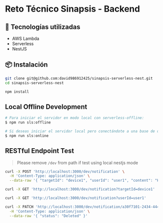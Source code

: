 # Reto Técnico Sinapsis - Backend

## 🚀 Tecnologías utilizadas

- AWS Lambda
- Serverless
- NestJS

## 📦 Instalación

```bash
git clone git@github.com:david986912425/sinapsis-serverless-nest.git
cd sinapsis-serverless-nest

npm install
```

## Local Offline Development

```bash
# Para iniciar el servidor en modo local con serverless-offline:
$ npm run sls:offline

# Si deseas iniciar el servidor local pero conectándote a una base de datos MySQL en línea:
$ npm run sls:online
```

## RESTful Endpoint Test

> Please remove `/dev` from path if test using local nestjs mode

```sh
curl -X POST 'http://localhost:3000/dev/notification' \
  -H 'Content-Type: application/json' \
  --data-raw '{ "targetId": "device1", "userId": "user1", "content": "Hello" }'
```

```sh
curl -X GET 'http://localhost:3000/dev/notification?targetId=device1'
```

```sh
curl -X GET 'http://localhost:3000/dev/notification?userId=user1'
```

```sh
curl -X PATCH 'http://localhost:3000/dev/notification/a30f7101-2434-4443-87fa-493c9d9d3358' \
  -H 'Content-Type: application/json' \
  --data-raw '{ "status": "Deleted" }'
```
